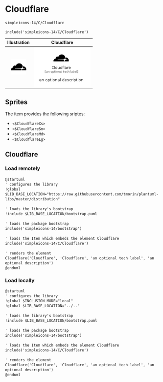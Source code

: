 # Cloudflare


```text
simpleicons-14/C/Cloudflare
```

```text
include('simpleicons-14/C/Cloudflare')
```



| Illustration | Cloudflare |
| :---: | :---: |
| ![illustration for Illustration](../../simpleicons-14/C/Cloudflare.png) | ![illustration for Cloudflare](../../simpleicons-14/C/Cloudflare.Local.png) |



## Sprites
The item provides the following sriptes:

- `<$CloudflareXs>`
- `<$CloudflareSm>`
- `<$CloudflareMd>`
- `<$CloudflareLg>`





## Cloudflare

### Load remotely
```plantuml
@startuml
' configures the library
!global $LIB_BASE_LOCATION="https://raw.githubusercontent.com/tmorin/plantuml-libs/master/distribution"

' loads the library's bootstrap
!include $LIB_BASE_LOCATION/bootstrap.puml

' loads the package bootstrap
include('simpleicons-14/bootstrap')

' loads the Item which embeds the element Cloudflare
include('simpleicons-14/C/Cloudflare')

' renders the element
Cloudflare('Cloudflare', 'Cloudflare', 'an optional tech label', 'an optional description')
@enduml
```

### Load locally
```plantuml
@startuml
' configures the library
!global $INCLUSION_MODE="local"
!global $LIB_BASE_LOCATION="../.."

' loads the library's bootstrap
!include $LIB_BASE_LOCATION/bootstrap.puml

' loads the package bootstrap
include('simpleicons-14/bootstrap')

' loads the Item which embeds the element Cloudflare
include('simpleicons-14/C/Cloudflare')

' renders the element
Cloudflare('Cloudflare', 'Cloudflare', 'an optional tech label', 'an optional description')
@enduml
```

